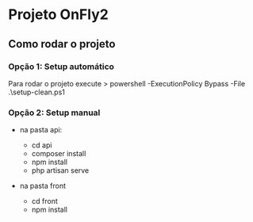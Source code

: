 # Projeto OnFly2

## Como rodar o projeto

### Opção 1: Setup automático
Para rodar o projeto execute > powershell -ExecutionPolicy Bypass -File .\setup-clean.ps1

### Opção 2: Setup manual

- na pasta api:
  - cd api
  - composer install       
  - npm install
  - php artisan serve

- na pasta front
  - cd front
  - npm install
